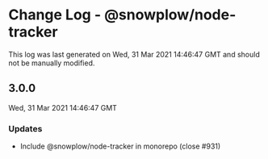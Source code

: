 # Change Log - @snowplow/node-tracker

This log was last generated on Wed, 31 Mar 2021 14:46:47 GMT and should not be manually modified.

## 3.0.0
Wed, 31 Mar 2021 14:46:47 GMT

### Updates

- Include @snowplow/node-tracker in monorepo (close #931)

